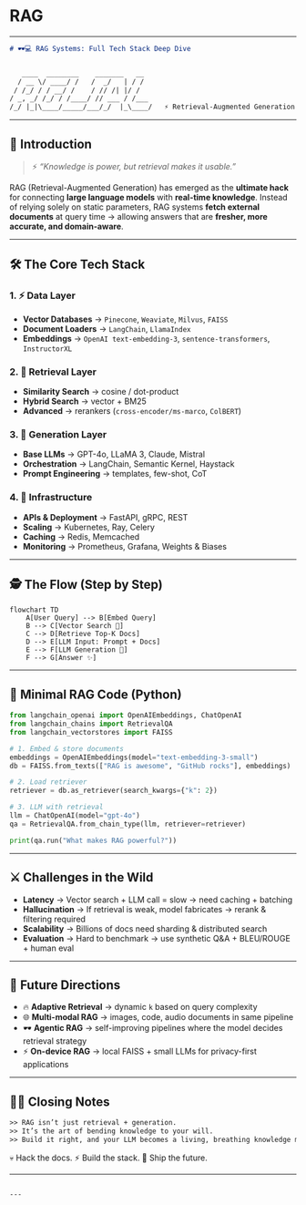 # RAG



---

````md
# 🕶️💻 RAG Systems: Full Tech Stack Deep Dive  


   ____  ________    _______   __
  / __ \/ ____/ /   /  _/   | / /
 / /_/ / / __/ /    / // /| |/ / 
/ _, _/ /_/ / /____/ // ___ / /___
/_/ |_|\____/_____/___/_/  |_\____/   ⚡ Retrieval-Augmented Generation
````

---

## 🔮 Introduction

> ⚡ *“Knowledge is power, but retrieval makes it usable.”*

RAG (Retrieval-Augmented Generation) has emerged as the **ultimate hack** for connecting **large language models** with **real-time knowledge**.
Instead of relying solely on static parameters, RAG systems **fetch external documents** at query time → allowing answers that are **fresher, more accurate, and domain-aware**.

---

## 🛠️ The Core Tech Stack

### 1. ⚡ Data Layer

* **Vector Databases** → `Pinecone`, `Weaviate`, `Milvus`, `FAISS`
* **Document Loaders** → `LangChain`, `LlamaIndex`
* **Embeddings** → `OpenAI text-embedding-3`, `sentence-transformers`, `InstructorXL`

### 2. 🧠 Retrieval Layer

* **Similarity Search** → cosine / dot-product
* **Hybrid Search** → vector + BM25
* **Advanced** → rerankers (`cross-encoder/ms-marco`, `ColBERT`)

### 3. 🤖 Generation Layer

* **Base LLMs** → GPT-4o, LLaMA 3, Claude, Mistral
* **Orchestration** → LangChain, Semantic Kernel, Haystack
* **Prompt Engineering** → templates, few-shot, CoT

### 4. 🔐 Infrastructure

* **APIs & Deployment** → FastAPI, gRPC, REST
* **Scaling** → Kubernetes, Ray, Celery
* **Caching** → Redis, Memcached
* **Monitoring** → Prometheus, Grafana, Weights & Biases

---

## 🕵️ The Flow (Step by Step)

```mermaid
flowchart TD
    A[User Query] --> B[Embed Query]
    B --> C[Vector Search 🔎]
    C --> D[Retrieve Top-K Docs]
    D --> E[LLM Input: Prompt + Docs]
    E --> F[LLM Generation 🤖]
    F --> G[Answer ✨]
```

---

## 🔧 Minimal RAG Code (Python)

```python
from langchain_openai import OpenAIEmbeddings, ChatOpenAI
from langchain_chains import RetrievalQA
from langchain_vectorstores import FAISS

# 1. Embed & store documents
embeddings = OpenAIEmbeddings(model="text-embedding-3-small")
db = FAISS.from_texts(["RAG is awesome", "GitHub rocks"], embeddings)

# 2. Load retriever
retriever = db.as_retriever(search_kwargs={"k": 2})

# 3. LLM with retrieval
llm = ChatOpenAI(model="gpt-4o")
qa = RetrievalQA.from_chain_type(llm, retriever=retriever)

print(qa.run("What makes RAG powerful?"))
```

---

## ⚔️ Challenges in the Wild

* **Latency** → Vector search + LLM call = slow → need caching + batching
* **Hallucination** → If retrieval is weak, model fabricates → rerank & filtering required
* **Scalability** → Billions of docs need sharding & distributed search
* **Evaluation** → Hard to benchmark → use synthetic Q\&A + BLEU/ROUGE + human eval

---

## 🚀 Future Directions

* 🔥 **Adaptive Retrieval** → dynamic `k` based on query complexity
* 🌐 **Multi-modal RAG** → images, code, audio documents in same pipeline
* 🕶️ **Agentic RAG** → self-improving pipelines where the model decides retrieval strategy
* ⚡ **On-device RAG** → local FAISS + small LLMs for privacy-first applications

---

## 🏴‍☠️ Closing Notes

```txt
>> RAG isn’t just retrieval + generation.
>> It’s the art of bending knowledge to your will.
>> Build it right, and your LLM becomes a living, breathing knowledge machine.
```

💀 Hack the docs.
⚡ Build the stack.
🚀 Ship the future.

---

```

---

